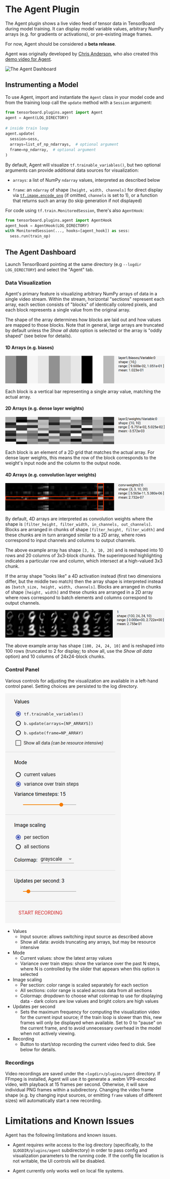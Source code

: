 # The Agent Plugin

The Agent plugin shows a live video feed of tensor data in TensorBoard during
model training. It can display model variable values, arbitrary NumPy arrays
(e.g. for gradients or activations), or pre-existing image frames.

For now, Agent should be considered a **beta release**.

Agent was originally developed by [Chris Anderson][chrisranderson], who also
created this [demo video for Agent][demo-video].

[chrisranderson]: https://github.com/chrisranderson
[demo-video]: https://www.youtube.com/watch?v=06HjEr0OX5k

![The Agent Dashboard](docs/agent.png)

## Instrumenting a Model

To use Agent, import and instantiate the `Agent` class in your model code
and from the training loop call the `update` method with a `Session` argument:

```python
from tensorboard.plugins.agent import Agent
agent = Agent(LOG_DIRECTORY)

# inside train loop
agent.update(
  session=sess,
  arrays=list_of_np_ndarrays,  # optional argument
  frame=np_ndarray,  # optional argument
)
```

By default, Agent will visualize `tf.trainable_variables()`, but two optional
arguments can provide additional data sources for visualization:

- `arrays`: a list of NumPy `ndarray` values, interpreted as described below

- `frame`: an `ndarray` of shape `[height, width, channels]` for direct display
  via [`tf.image.encode_png`][encode-png] (if omitted, `channels` is set to 1),
  or a function that returns such an array (to skip generation if not displayed)

[encode-png]: https://www.tensorflow.org/api_docs/python/tf/image/encode_png

For code using `tf.train.MonitoredSession`, there's also `AgentHook`:

```python
from tensorboard.plugins.agent import AgentHook
agent_hook = AgentHook(LOG_DIRECTORY)
with MonitoredSession(..., hooks=[agent_hook]) as sess:
  sess.run(train_op)
```

## The Agent Dashboard

Launch TensorBoard pointing at the same directory (e.g `--logdir LOG_DIRECTORY`)
and select the "Agent" tab.

### Data Visualization

Agent's primary feature is visualizing arbitrary NumPy arrays of data in a
single video stream. Within the stream, horizontal "sections" represent each
array, each section consists of "blocks" of identically colored pixels, and
each block represents a single value from the original array.

The shape of the array determines how blocks are laid out and how values are
mapped to those blocks. Note that in general, large arrays are truncated by
default unless the _Show all data_ option is selected or the array is "oddly
shaped" (see below for details).

#### 1D Arrays (e.g. biases)

![1D Array Example](docs/array_1d.png)

Each block is a vertical bar representing a single array value, matching the
actual array.

#### 2D Arrays (e.g. dense layer weights)

![2D Array Example](docs/array_2d.png)

Each block is an element of a 2D grid that matches the actual array. For dense
layer weights, this means the row of the block corresponds to the weight's input
node and the column to the output node.

#### 4D Arrays (e.g. convolution layer weights)

![4D Array Example](docs/array_4d.png)

By default, 4D arrays are interpreted as convolution weights where the shape is
`[filter_height, filter_width, in_channels, out_channels]`. Blocks are arranged
in chunks of shape `[filter_height, filter_width]` and these chunks are in turn
arranged similar to a 2D array, where rows correspond to input channels and
columns to output channels.

The above example array has shape `[3, 3, 10, 20]` and is reshaped into 10 rows
and 20 columns of 3x3-block chunks. The superimposed highlighting indicates a
particular row and column, which intersect at a high-valued 3x3 chunk.

If the array shape "looks like" a 4D activation instead (first two dimensions
differ, but the middle two match) then the array shape is interpreted instead
as `[batch_size, height, width, channels]`. Blocks are arranged in chunks of
shape `[height, width]` and these chunks are arranged in a 2D array where rows
correspond to batch elements and columns correspond to output channels.

![4D Array Activations Example](docs/array_4d_activations.png)

The above example array has shape `[100, 24, 24, 10]` and is reshaped into
100 rows (truncated to 2 for display; to show all, use the _Show all data_
option) and 10 columns of 24x24-block chunks.

### Control Panel

Various controls for adjusting the visualization are available in a left-hand
control panel. Setting choices are persisted to the log directory.

![Control Panel](docs/controls.png)

- Values
  - Input source: allows switching input source as described above
  - Show all data: avoids truncating any arrays, but may be resource intensive
- Mode
  - Current values: show the latest array values
  - Variance over train steps: show the variance over the past N steps, where N
    is controlled by the slider that appears when this option is selected
- Image scaling
  - Per section: color range is scaled separately for each section
  - All sections: color range is scaled across data from all sections
  - Colormap: dropdown to choose what colormap to use for displaying data - dark
    colors are low values and bright colors are high values
- Updates per second
  - Sets the maximum frequency for computing the visualization video for the
    current input source; if the train loop is slower than this, new frames will
    only be displayed when available. Set to 0 to "pause" on the current frame,
    and to avoid unnecessary overhead in the model when not actively viewing.
- Recording
  - Button to start/stop recording the current video feed to disk. See below for
    details.

### Recordings

Video recordings are saved under the `<logdir>/plugins/agent` directory. If
FFmpeg is installed, Agent will use it to generate a .webm VP9-encoded video,
with playback at 15 frames per second. Otherwise, it will save individual PNG
frames within a subdirectory. Changing the video frame shape (e.g. by changing
input sources, or emitting `frame` values of different sizes) will automatically
start a new recording.

# Limitations and Known Issues

Agent has the following limitations and known issues.

- Agent requires write access to the log directory (specifically, to the
  `$LOGDIR/plugins/agent` subdirectory) in order to pass config and
  visualization parameters to the running code. If the config file location
  is not writable, the UI controls will be disabled.

- Agent currently only works well on local file systems.

